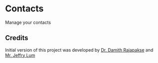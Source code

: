 # Contacts
Manage your contacts

## Credits

Initial version of this project was developed by [Dr. Damith Rajapakse](https://github.com/damithc) and [Mr. Jeffry Lum](https://github.com/j-lum)
